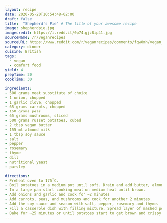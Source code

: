 ```yaml
---
layout: recipe
date: 2020-05-20T10:54:48+02:00
draft: false
title:  "Shepherd's Pie" # The title of your awesome recipe
image: shepherdpie.jpg
imagecredit: https://i.redd.it/0p74igjz8ip41.jpg
sourceName: /r/veganrecipes
sourceURL: https://www.reddit.com/r/veganrecipes/comments/fqw0mh/vegan_shepherds_pie/
category: dinner
cuisine: British
tags:
  - vegan
  - comfort food
yield: 4
prepTime: 20
cookTime: 30

ingredients:
- 500 grams meat substitute of choice
- 1 onion, chopped
- 1 garlic clove, chopped
- 65 grams carrots, chopped
- 150 grams peas
- 65 grams mushrooms, sliced
- 500 grams russet potatoes, cubed
- 2 tbsp vegan butter
- 155 ml almond milk
- 1 tbsp soy sauce
- salt
- pepper
- rosemary
- thyme
- dill
- nutritional yeast
- parsley

directions:
- Preheat oven to 175˚C.
- Boil potatoes in a medium pot until soft. Drain and add butter, almond milk and dill and mash until smooth and creamy.
- In a large pan start cooking meat on medium heat until brown.
- Add onions and garlic and cook for ~2 minutes
- Add carrots, peas, and mushrooms and cook for another 2 minutes.
- Add the soy sauce and season with salt, pepper, rosemary and thyme.
- Fill a casserole dish with filling mixture. Spread layer of mashed potatoes on top of filling. Top with nutritional yeast and parsley.
- Bake for ~25 minutes or until potatoes start to get brown and crispy!
---
```

